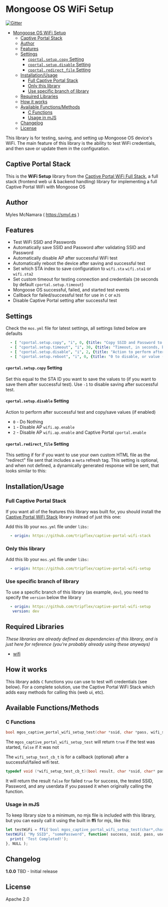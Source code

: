 # Mongoose OS WiFi Setup

[![Gitter](https://badges.gitter.im/cesanta/mongoose-os.svg)](https://gitter.im/cesanta/mongoose-os?utm_source=badge&utm_medium=badge&utm_campaign=pr-badge)

- [Mongoose OS WiFi Setup](#mongoose-os-wifi-setup)
  - [Captive Portal Stack](#captive-portal-stack)
  - [Author](#author)
  - [Features](#features)
  - [Settings](#settings)
      - [`cportal.setup.copy` Setting](#cportalsetupcopy-setting)
      - [`cportal.setup.disable` Setting](#cportalsetupdisable-setting)
      - [`cportal.redirect_file` Setting](#cportalredirect_file-setting)
  - [Installation/Usage](#installationusage)
    - [Full Captive Portal Stack](#full-captive-portal-stack)
    - [Only this library](#only-this-library)
    - [Use specific branch of library](#use-specific-branch-of-library)
  - [Required Libraries](#required-libraries)
  - [How it works](#how-it-works)
  - [Available Functions/Methods](#available-functionsmethods)
    - [C Functions](#c-functions)
    - [Usage in mJS](#usage-in-mjs)
  - [Changelog](#changelog)
  - [License](#license)

This library is for testing, saving, and setting up Mongoose OS device's WiFi.  The main feature of this library is the ability to test WiFi credentials, and then save or update them in the configuration.

## Captive Portal Stack

This is the **WiFi Setup** library from the [Captive Portal WiFi Full Stack](https://github.com/tripflex/captive-portal-wifi-stack), a full stack (frontend web ui & backend handling) library for implementing a full Captive Portal WiFi with Mongoose OS

## Author
Myles McNamara ( https://smyl.es )

## Features
- Test WiFi SSID and Passwords
- Automatically save SSID and Password after validating SSID and Password
- Automatically disable AP after successful WiFi test
- Automatically reboot the device after saving and successful test
- Set which STA index to save configuration to `wifi.sta` `wifi.sta1` or `wifi.sta2`
- Set custom timeout for testing connection and credentials (`30` seconds by default `cportal.setup.timeout`)
- Mongoose OS successful, failed, and started test events
- Callback for failed/successful test for use in `C` or `mJS`
- Disable Captive Portal setting after successful test

## Settings
Check the `mos.yml` file for latest settings, all settings listed below are defaults

```yaml
  - [ "cportal.setup.copy", "i", 0, {title: "Copy SSID and Password to this STA ID after succesful test ( 0 - wifi.sta | 1 - wifi.sta1 | 2 - wifi.sta2 )"}]
  - [ "cportal.setup.timeout", "i", 30, {title: "Timeout, in seconds, before considering a WiFi connection test as failed"}]
  - [ "cportal.setup.disable", "i", 2, {title: "Action to perform after successful test and copy/save values -- 0 - do nothing, 1 - Disable AP (wifi.ap.enable), 2 - Disable AP and Captive Portal (cportal.enable)"}]
  - [ "cportal.setup.reboot", "i", 0, {title: "0 to disable, or value (in seconds) to wait and then reboot device, after successful test (and copy/save values)"}]

```
#### `cportal.setup.copy` Setting
Set this equal to the STA ID you want to save the values to (if you want to save them after successful test).  Use `-1` to disable saving after successful test.

#### `cportal.setup.disable` Setting
Action to perform after successful test and copy/save values (if enabled)
 - `0` - Do Nothing
 - `1` - Disable AP `wifi.ap.enable`
 - `2` - Disable AP `wifi.ap.enable` and Captive Portal `cportal.enable`

#### `cportal.redirect_file` Setting
This setting if for if you want to use your own custom HTML file as the "redirect" file sent that includes a `meta` refresh tag.  This setting is optional, and when not defined, a dynamically generated response will be sent, that looks similar to this:

## Installation/Usage

### Full Captive Portal Stack
If you want all of the features this library was built for, you should install the [Captive Portal WiFi Stack](https://github.com/tripflex/captive-portal-wifi-stack) library instead of just this one:

Add this lib your `mos.yml` file under `libs:`

```yaml
  - origin: https://github.com/tripflex/captive-portal-wifi-stack
```

### Only this library

Add this lib your `mos.yml` file under `libs:`

```yaml
  - origin: https://github.com/tripflex/captive-portal-wifi-setup
```

### Use specific branch of library
To use a specific branch of this library (as example, `dev`), you need to specify the `version` below the library

```yaml
  - origin: https://github.com/tripflex/captive-portal-wifi-setup
   version: dev
```

## Required Libraries
*These libraries are already defined as dependencies of this library, and is just here for reference (you're probably already using these anyways)*
- [wifi](https://github.com/mongoose-os-libs/wifi)
  
## How it works
This library adds `C` functions you can use to test wifi credentials (see below).  For a complete solution, use the Captive Portal WiFi Stack which adds easy methods for calling this (web ui, etc).

## Available Functions/Methods

### C Functions
```C
bool mgos_captive_portal_wifi_setup_test(char *ssid, char *pass, wifi_setup_test_cb_t cb, void *userdata );
```

The `mgos_captive_portal_wifi_setup_test` will return `true` if the test was started, `false` if it was not

The `wifi_setup_test_cb_t` is for a callback (optional) after a successful/failed wifi test.
```C
typedef void (*wifi_setup_test_cb_t)(bool result, char *ssid, char* password, void *userdata);
```

It will return the result `false` for failed `true` for success, the tested SSID, Password, and any userdata if you passed it when originally calling the function.

### Usage in mJS
To keep library size to a minimum, no mjs file is included with this library, but you can easily call it using the built in **ffi** for mjs, like this:
```javascript
let testWiFi = ffi('bool mgos_captive_portal_wifi_setup_test(char*,char*,void(*)(bool,char*,char*,userdata),userdata)')
testWiFi( "My SSID", "somePassword", function( success, ssid, pass, userdata){
  print( 'Test Completed!');
}, NULL );
```

## Changelog

**1.0.0** TBD - Initial release

## License
Apache 2.0